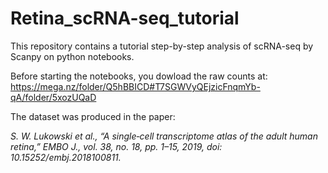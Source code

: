 # Retina_scRNA-seq_tutorial

This repository contains a tutorial step-by-step analysis of scRNA-seq by Scanpy on python notebooks.

Before starting the notebooks, you dowload the raw counts at:
https://mega.nz/folder/Q5hBBICD#T7SGWVyQEjzicFnqmYb-qA/folder/5xozUQaD

The dataset was produced in the paper:

*S. W. Lukowski et al., “A single‐cell transcriptome atlas of the adult human retina,” 
EMBO J., vol. 38, no. 18, pp. 1–15, 2019, doi: 10.15252/embj.2018100811.*
